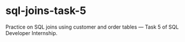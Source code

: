 # sql-joins-task-5
Practice on SQL joins using customer and order tables — Task 5 of SQL Developer Internship.
